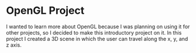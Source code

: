 # OpenGL Project

I wanted to learn more about OpenGL because I was planning on using it for other projects, so I decided to make this introductory project on it. In this project I created a 3D scene in which the user can travel along the x, y, and z axis. 

